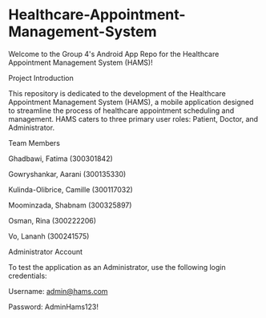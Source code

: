 # Healthcare-Appointment-Management-System

Welcome to the Group 4's Android App Repo for the Healthcare Appointment Management System (HAMS)!

Project Introduction

This repository is dedicated to the development of the Healthcare Appointment Management System (HAMS), a mobile application designed to streamline the process of healthcare appointment scheduling and management. HAMS caters to three primary user roles: Patient, Doctor, and Administrator.

Team Members

Ghadbawi, Fatima (300301842)

Gowryshankar, Aarani (300135330)

Kulinda-Olibrice, Camille (300117032)

Moominzada, Shabnam (300325897)


Osman, Rina (300222206)


Vo, Lananh (300241575)


Administrator Account



To test the application as an Administrator, use the following login credentials:



Username: admin@hams.com


Password: AdminHams123!
